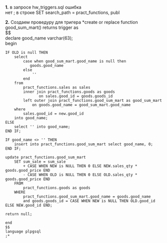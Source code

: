 **1.** в запросе hw_triggers.sql ошибка  
нет ; в строке SET search_path = pract_functions, publ

**2.** Создаем проведуру для тригера
*create or replace function good_sum_mart() returns trigger as  
    $$  
    declare good_name varchar(63);  
    begin  
           
    IF OLD is null THEN  
        select   
            case when good_sum_mart.good_name is null then  
               goods.good_name  
            else  
                ''  
            end  
        from   
            pract_functions.sales as sales  
            inner join pract_functions.goods as goods  
                   on sales.good_id = goods.goods_id  
            left outer join pract_functions.good_sum_mart as good_sum_mart  
                on goods.good_name = good_sum_mart.good_name  
        where  
            sales.good_id = new.good_id  
        into good_name;  
    ELSE  
        select '' into good_name;  
    END IF;  
    
    IF good_name <> '' THEN  
        insert into pract_functions.good_sum_mart select good_name, 0;  
    END IF;  
        
    update pract_functions.good_sum_mart  
        SET sum_sale = sum_sale  
            + CASE WHEN NEW is NULL THEN 0 ELSE NEW.sales_qty * goods.good_price END  
            - CASE WHEN OLD is NULL THEN 0 ELSE OLD.sales_qty * goods.good_price END  
        FROM  
            pract_functions.goods as goods  
        WHERE  
            pract_functions.good_sum_mart.good_name = goods.good_name  
            and goods.goods_id = CASE WHEN NEW is NULL THEN OLD.good_id ELSE NEW.good_id END;  
       
    return null;  
       
    end  
    $$  
    language plpgsql  
    ;*  
